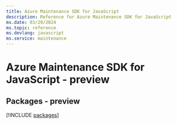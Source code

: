 ```yaml
---
title: Azure Maintenance SDK for JavaScript
description: Reference for Azure Maintenance SDK for JavaScript
ms.date: 03/29/2024
ms.topic: reference
ms.devlang: javascript
ms.service: maintenance
---
```

# Azure Maintenance SDK for JavaScript - preview
## Packages - preview
[!INCLUDE [packages](maintenance-index.md)]